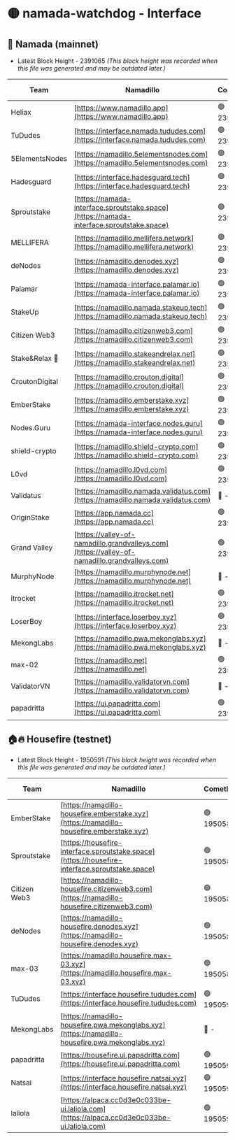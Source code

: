 # 🟡 namada-watchdog - Interface

## 🚀 Namada (mainnet)
- Latest Block Height - 2391065 *(This block height was recorded when this file was generated and may be outdated later.)*

| Team | Namadillo | CometBFT | Indexer | MASP Indexer |
|-|-|-|-|-|
| Heliax | [https://www.namadillo.app](https://www.namadillo.app) | 🟢 2391049 | 🟢 2391049 | 🟢 2391049 |
| TuDudes | [https://interface.namada.tududes.com](https://interface.namada.tududes.com) | 🟢 2391049 | 🟢 2391049 | 🟢 2391049 |
| 5ElementsNodes | [https://namadillo.5elementsnodes.com](https://namadillo.5elementsnodes.com) | 🟢 2391050 | 🟢 2391049 | 🟢 2391049 |
| Hadesguard | [https://interface.hadesguard.tech](https://interface.hadesguard.tech) | 🟢 2391050 | 🟢 2391050 | 🟢 2391050 |
| Sproutstake | [https://namada-interface.sproutstake.space](https://namada-interface.sproutstake.space) | 🟢 2391050 | 🟢 2391050 | 🟢 2391050 |
| MELLIFERA | [https://namadillo.mellifera.network](https://namadillo.mellifera.network) | 🟢 2391051 | 🟢 2391051 | 🟢 2391051 |
| deNodes | [https://namadillo.denodes.xyz](https://namadillo.denodes.xyz) | 🟢 2391052 | 🟢 2391052 | 🟢 2391052 |
| Palamar | [https://namada-interface.palamar.io](https://namada-interface.palamar.io) | 🟢 2391052 | 🟢 2391052 | 🟢 2391052 |
| StakeUp | [https://namadillo.namada.stakeup.tech](https://namadillo.namada.stakeup.tech) | 🟢 2391053 | 🟢 2391053 | 🟢 2391053 |
| Citizen Web3 | [https://namadillo.citizenweb3.com](https://namadillo.citizenweb3.com) | 🟢 2391054 | 🟢 2391053 | 🟢 2391054 |
| Stake&Relax 🦥 | [https://namadillo.stakeandrelax.net](https://namadillo.stakeandrelax.net) | 🟢 2391054 | 🟢 2391054 | 🟢 2391054 |
| CroutonDigital | [https://namadillo.crouton.digital](https://namadillo.crouton.digital) | 🟢 2391055 | 🟢 2391055 | 🟢 2391055 |
| EmberStake | [https://namadillo.emberstake.xyz](https://namadillo.emberstake.xyz) | 🟢 2391055 | 🟢 2391055 | 🟢 2391055 |
| Nodes.Guru | [https://namada-interface.nodes.guru](https://namada-interface.nodes.guru) | 🟢 2391055 | 🟢 2391055 | 🟢 2391055 |
| shield-crypto | [https://namadillo.shield-crypto.com](https://namadillo.shield-crypto.com) | 🟢 2391056 | 🟢 2391056 | 🟢 2391056 |
| L0vd | [https://namadillo.l0vd.com](https://namadillo.l0vd.com) | 🟢 2391057 | 🟢 2391056 | 🟢 2391056 |
| Validatus | [https://namadillo.namada.validatus.com](https://namadillo.namada.validatus.com) | 🔴 - | 🔴 - | 🔴 - |
| OriginStake | [https://app.namada.cc](https://app.namada.cc) | 🟢 2391059 | 🟢 2391058 | 🟢 2391058 |
| Grand Valley | [https://valley-of-namadillo.grandvalleys.com](https://valley-of-namadillo.grandvalleys.com) | 🟢 2391059 | 🟢 2391059 | 🟢 2391058 |
| MurphyNode | [https://namadillo.murphynode.net](https://namadillo.murphynode.net) | 🔴 - | 🔴 - | 🔴 - |
| itrocket | [https://namadillo.itrocket.net](https://namadillo.itrocket.net) | 🟢 2391062 | 🟢 2391062 | 🟢 2391062 |
| LoserBoy | [https://interface.loserboy.xyz](https://interface.loserboy.xyz) | 🟢 2391062 | 🟢 2391062 | 🟢 2391062 |
| MekongLabs | [https://namadillo.pwa.mekonglabs.xyz](https://namadillo.pwa.mekonglabs.xyz) | 🔴 - | 🔴 - | 🔴 - |
| max-02 | [https://namadillo.net](https://namadillo.net) | 🟢 2391063 | 🟢 2391063 | 🟢 2391062 |
| ValidatorVN | [https://namadillo.validatorvn.com](https://namadillo.validatorvn.com) | 🔴 - | 🔴 - | 🔴 - |
| papadritta | [https://ui.papadritta.com](https://ui.papadritta.com) | 🟢 2391065 | 🟢 2391065 | 🟢 2391065 |

## 🏠🔥 Housefire (testnet)
- Latest Block Height - 1950591 *(This block height was recorded when this file was generated and may be outdated later.)*

| Team | Namadillo | CometBFT | Indexer | MASP Indexer |
|-|-|-|-|-|
| EmberStake | [https://namadillo-housefire.emberstake.xyz](https://namadillo-housefire.emberstake.xyz) | 🟢 1950588 | 🟢 1950587 | 🟢 1950588 |
| Sproutstake | [https://housefire-interface.sproutstake.space](https://housefire-interface.sproutstake.space) | 🟢 1950588 | 🟢 1950588 | 🟢 1950588 |
| Citizen Web3 | [https://namadillo-housefire.citizenweb3.com](https://namadillo-housefire.citizenweb3.com) | 🟢 1950588 | 🔴 1887621 | 🟢 1950588 |
| deNodes | [https://namadillo-housefire.denodes.xyz](https://namadillo-housefire.denodes.xyz) | 🟢 1950589 | 🔴 1890250 | 🟢 1950589 |
| max-03 | [https://namadillo.housefire.max-03.xyz](https://namadillo.housefire.max-03.xyz) | 🟢 1950589 | 🟢 1950589 | 🟢 1950589 |
| TuDudes | [https://interface.housefire.tududes.com](https://interface.housefire.tududes.com) | 🟢 1950590 | 🔴 1896505 | 🟢 1950589 |
| MekongLabs | [https://namadillo-housefire.pwa.mekonglabs.xyz](https://namadillo-housefire.pwa.mekonglabs.xyz) | 🔴 - | 🔴 - | 🔴 - |
| papadritta | [https://housefire.ui.papadritta.com](https://housefire.ui.papadritta.com) | 🟢 1950590 | 🟢 1950590 | 🟢 1950590 |
| Natsai | [https://interface.housefire.natsai.xyz](https://interface.housefire.natsai.xyz) | 🟢 1950590 | 🟢 1950590 | 🟢 1950590 |
| laliola | [https://alpaca.cc0d3e0c033be-ui.laliola.com](https://alpaca.cc0d3e0c033be-ui.laliola.com) | 🟢 1950591 | 🟢 1950591 | 🟢 1950591 |

